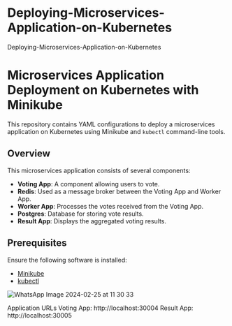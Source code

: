 # Deploying-Microservices-Application-on-Kubernetes
Deploying-Microservices-Application-on-Kubernetes
# Microservices Application Deployment on Kubernetes with Minikube

This repository contains YAML configurations to deploy a microservices application on Kubernetes using Minikube and `kubectl` command-line tools.

## Overview

This microservices application consists of several components:

- **Voting App**: A component allowing users to vote.
- **Redis**: Used as a message broker between the Voting App and Worker App.
- **Worker App**: Processes the votes received from the Voting App.
- **Postgres**: Database for storing vote results.
- **Result App**: Displays the aggregated voting results.

## Prerequisites
Ensure the following software is installed:

- [Minikube](https://minikube.sigs.k8s.io/docs/start/)
- [kubectl](https://kubernetes.io/docs/tasks/tools/install-kubectl/)

![WhatsApp Image 2024-02-25 at 11 30 33](https://github.com/ShaySabah/Deploying-Microservices-Application-on-Kubernetes/assets/139687184/3096d64b-8a6e-4b79-bc1b-4297a8ac6f12)


Application URLs
Voting App: http://localhost:30004
Result App: http://localhost:30005
